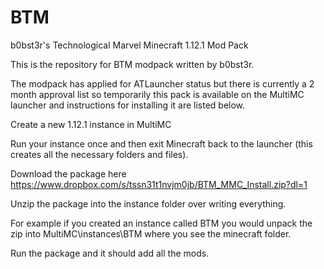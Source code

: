 # BTM
b0bst3r's Technological Marvel Minecraft 1.12.1 Mod Pack

This is the repository for BTM modpack written by b0bst3r.

The modpack has applied for ATLauncher status but there is currently a 2 month approval list so temporarily this pack is available on the MultiMC launcher and instructions for installing it are listed below.

Create a new 1.12.1 instance in MultiMC

Run your instance once and then exit Minecraft back to the launcher (this creates all the necessary folders and files).

Download the package here https://www.dropbox.com/s/tssn31t1nvjm0jb/BTM_MMC_Install.zip?dl=1

Unzip the package into the instance folder over writing everything.

For example if you created an instance called BTM you would unpack the zip into MultiMC\instances\BTM where you see the minecraft folder.

Run the package and it should add all the mods.
